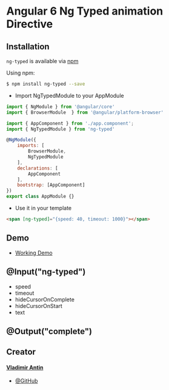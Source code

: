# Angular 6 Ng Typed animation Directive

## Installation

`ng-typed` is available via [npm](https://www.npmjs.com/package/ng-typed)

Using npm:
```bash
$ npm install ng-typed --save
```

- Import NgTypedModule to your AppModule

``` js
import { NgModule } from '@angular/core'
import { BrowserModule  } from '@angular/platform-browser'

import { AppComponent } from './app.component';
import { NgTypedModule } from 'ng-typed'

@NgModule({
    imports: [
        BrowserModule,
        NgTypedModule
    ],
    declarations: [
        AppComponent
    ],
    bootstrap: [AppComponent]
})
export class AppModule {}
```

- Use it in your template

``` html
<span [ng-typed]="{speed: 40, timeout: 1000}"></span>

```

## Demo

- [Working Demo](https://vladimirantin.github.io/projects/ng-typed)

## @Input("ng-typed")

- speed
- timeout
- hideCursorOnComplete
- hideCursorOnStart
- text

## @Output("complete")


## Creator

#### [Vladimir Antin](mailto:antin502@gmail.com)
- [@GitHub](https://github.com/vladimirantin)